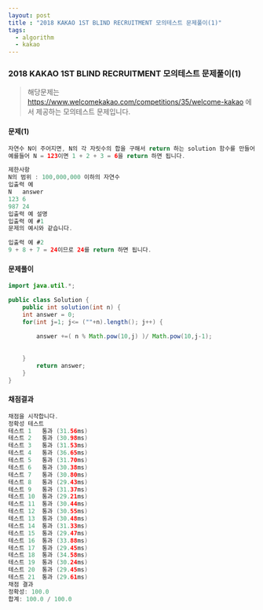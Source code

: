 ```yaml
---
layout: post
title : "2018 KAKAO 1ST BLIND RECRUITMENT 모의테스트 문제풀이(1)"
tags: 
  - algorithm
  - kakao
---
```


### 2018 KAKAO 1ST BLIND RECRUITMENT 모의테스트 문제풀이(1)

> 해당문제는 https://www.welcomekakao.com/competitions/35/welcome-kakao 에서 제공하는 모의테스트 문제입니다. 

#### 문제(1)
```java
자연수 N이 주어지면, N의 각 자릿수의 합을 구해서 return 하는 solution 함수를 만들어 주세요.
예를들어 N = 123이면 1 + 2 + 3 = 6을 return 하면 됩니다.

제한사항
N의 범위 : 100,000,000 이하의 자연수
입출력 예
N	answer
123	6
987	24
입출력 예 설명
입출력 예 #1
문제의 예시와 같습니다.

입출력 예 #2
9 + 8 + 7 = 24이므로 24를 return 하면 됩니다.

```


#### 문제풀이

```java
import java.util.*;

public class Solution {
	public int solution(int n) {
    int answer = 0;
    for(int j=1; j<= (""+n).length(); j++) {
        
        answer +=( n % Math.pow(10,j) )/ Math.pow(10,j-1);
            
            
    }
		return answer;
	}
}

```

#### 채점결과
```java
채점을 시작합니다.
정확성 테스트
테스트 1	통과 (31.56ms)
테스트 2	통과 (30.98ms)
테스트 3	통과 (31.53ms)
테스트 4	통과 (36.65ms)
테스트 5	통과 (31.70ms)
테스트 6	통과 (30.38ms)
테스트 7	통과 (30.80ms)
테스트 8	통과 (29.43ms)
테스트 9	통과 (31.37ms)
테스트 10	통과 (29.21ms)
테스트 11	통과 (30.44ms)
테스트 12	통과 (30.55ms)
테스트 13	통과 (30.48ms)
테스트 14	통과 (31.33ms)
테스트 15	통과 (29.47ms)
테스트 16	통과 (33.88ms)
테스트 17	통과 (29.45ms)
테스트 18	통과 (34.58ms)
테스트 19	통과 (30.24ms)
테스트 20	통과 (29.45ms)
테스트 21	통과 (29.61ms)
채점 결과
정확성: 100.0
합계: 100.0 / 100.0

```